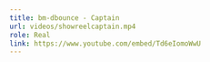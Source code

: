 ```yaml
---
title: bm-dbounce - Captain
url: videos/showreelcaptain.mp4
role: Real
link: https://www.youtube.com/embed/Td6eIomoWwU
---
```

